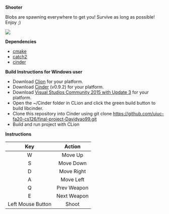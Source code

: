 
**Shooter**

Blobs are spawning everywhere to get you! Survive as long as possible! Enjoy ;)

![](./assets/git/showcase.gif)

**Dependencies**
- [cmake](https://cmake.org/)
- [catch2](https://github.com/catchorg/Catch2.git)
- [cinder](https://github.com/cinder/Cinder)

**Build Instructions for Windows user**

- Download [Clion](https://www.jetbrains.com/clion/) for your platform.
- Download [Cinder](https://libcinder.org/download) (v0.9.2) for your platform.
- Download [Visual Studios Community 2015 with Update 3](https://my.visualstudio.com/Downloads?q=visual%20studio%202015&wt.mc_id=o~msft~vscom~older-downloads) for your platform.
- Open the ~/Cinder folder in CLion and click the green build button to build libcinder. 
- Clone this repository into Cinder using git clone https://github.com/uiuc-fa20-cs126/final-project-Davidyao99.git
- Build and run project with CLion

**Instructions**

| Key | Action | 
| :---: | :---: |
|W|Move Up|
|S|Move Down|
|D|Move Right|
|A|Move Left|
|Q|Prev Weapon|
|E|Next Weapon|
|Left Mouse Button|Shoot|





